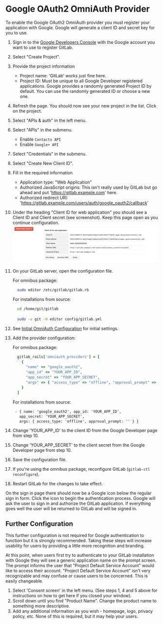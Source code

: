 # Google OAuth2 OmniAuth Provider

To enable the Google OAuth2 OmniAuth provider you must register your application with Google. Google will generate a client ID and secret key for you to use.

1.  Sign in to the [Google Developers Console](https://console.developers.google.com/) with the Google account you want to use to register GitLab.

1.  Select "Create Project".

1.  Provide the project information
    - Project name: 'GitLab' works just fine here.
    - Project ID: Must be unique to all Google Developer registered applications. Google provides a randomly generated Project ID by default. You can use the randomly generated ID or choose a new one.
1. Refresh the page. You should now see your new project in the list. Click on the project.

1. Select "APIs & auth" in the left menu.

1. Select "APIs" in the submenu.
    - Enable `Contacts API`
    - Enable `Google+ API`

1. Select "Credentials" in the submenu.

1. Select "Create New Client ID".

1. Fill in the required information
    - Application type: "Web Application"
    - Authorized JavaScript origins: This isn't really used by GitLab but go ahead and put 'https://gitlab.example.com' here.
    - Authorized redirect URI: 'https://gitlab.example.com/users/auth/google_oauth2/callback'
1. Under the heading "Client ID for web application" you should see a Client ID and Client secret (see screenshot). Keep this page open as you continue configuration. ![Google app](img/google_app.png)

1.  On your GitLab server, open the configuration file.

    For omnibus package:

    ```sh
      sudo editor /etc/gitlab/gitlab.rb
    ```

    For installations from source:

    ```sh
      cd /home/git/gitlab

      sudo -u git -H editor config/gitlab.yml
    ```

1.  See [Initial OmniAuth Configuration](omniauth.md#initial-omniauth-configuration) for initial settings.

1.  Add the provider configuration:

    For omnibus package:

    ```ruby
      gitlab_rails['omniauth_providers'] = [
        {
          "name" => "google_oauth2",
          "app_id" => "YOUR_APP_ID",
          "app_secret" => "YOUR_APP_SECRET",
          "args" => { "access_type" => "offline", "approval_prompt" => '' }
        }
      ]
    ```

    For installations from source:

    ```
     - { name: 'google_oauth2', app_id: 'YOUR_APP_ID',
       app_secret: 'YOUR_APP_SECRET',
       args: { access_type: 'offline', approval_prompt: '' } }
    ```

1.  Change 'YOUR_APP_ID' to the client ID from the Google Developer page from step 10.

1.  Change 'YOUR_APP_SECRET' to the client secret from the Google Developer page from step 10.

1.  Save the configuration file.

1.  If you're using the omnibus package, reconfigure GitLab (```gitlab-ctl reconfigure```).

1.  Restart GitLab for the changes to take effect.

On the sign in page there should now be a Google icon below the regular sign in form. Click the icon to begin the authentication process. Google will ask the user to sign in and authorize the GitLab application. If everything goes well the user will be returned to GitLab and will be signed in.

## Further Configuration

This further configuration is not required for Google authentication to function but it is strongly recommended. Taking these steps will increase usability for users by providing a little more recognition and branding.

At this point, when users first try to authenticate to your GitLab installation with Google they will see a generic application name on the prompt screen. The prompt informs the user that "Project Default Service Account" would like to access their account. "Project Default Service Account" isn't very recognizable and may confuse or cause users to be concerned. This is easily changeable.

1. Select 'Consent screen' in the left menu. (See steps 1, 4 and 5 above for instructions on how to get here if you closed your window).
1. Scroll down until you find "Product Name". Change the product name to something more descriptive.
1. Add any additional information as you wish - homepage, logo, privacy policy, etc. None of this is required, but it may help your users.
